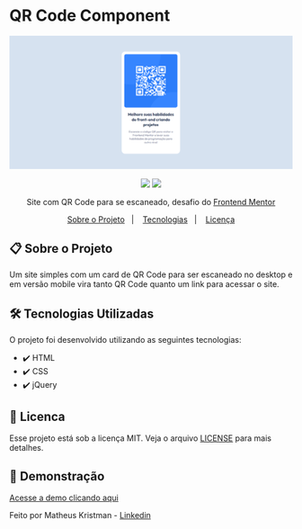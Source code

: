 # QR Code Component


<p align="center">
   <img src="https://github.com/MatheusKristman/QR-Code-Component/blob/main/QR-Code-Print1.png" alt="FyloLandingPage"/>
</p>

<p align="center">	
    <a href = "mailto:kristman058@gmail.com"><img src="https://img.shields.io/badge/-Gmail-%23333?style=for-the-badge&logo=gmail&logoColor=white" target="_blank"></a>
  <a href="https://www.linkedin.com/in/matheus-kristman-07a947171/" target="_blank"><img src="https://img.shields.io/badge/LinkedIn-0077B5?style=for-the-badge&logo=linkedin&logoColor=whitesssssss" target="_blank"></a>
  </a>
<div align="center">
   Site com QR Code para se escaneado, desafio do <a href="https://www.frontendmentor.io/home">Frontend Mentor</a>
</div>

<p align="center">
  <a href="#clipboard-sobre-o-projeto">Sobre o Projeto</a>&nbsp;&nbsp;&nbsp;|&nbsp;&nbsp;&nbsp;
  <a href="#hammer_and_wrench-tecnologias-utilizadas">Tecnologias</a>&nbsp;&nbsp;&nbsp;|&nbsp;&nbsp;&nbsp;
  <a href="#closed_book-licenca">Licença</a>
</p>

## :clipboard: Sobre o Projeto

<p align="justify">
Um site simples com um card de QR Code para ser escaneado no desktop e em versão mobile vira tanto QR Code quanto um link para acessar o site.
</p>

## :hammer_and_wrench: Tecnologias Utilizadas

O projeto foi desenvolvido utilizando as seguintes tecnologias:

* :heavy_check_mark: HTML
* :heavy_check_mark: CSS
* :heavy_check_mark: jQuery

## :closed_book: Licenca

Esse projeto está sob a licença MIT. Veja o arquivo [LICENSE](https://github.com/MatheusKristman/QR-Code-Component/blob/main/LICENSE) para mais detalhes.

## 		:camera_flash: **Demonstração**
  
<a href="https://matheuskristman.github.io/QR-Code-Component/">Acesse a demo clicando aqui</a>
  
Feito por Matheus Kristman -  <a href="https://www.linkedin.com/in/matheus-kristman-07a947171/">Linkedin</a>
